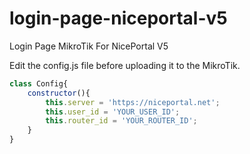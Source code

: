 # login-page-niceportal-v5
Login Page MikroTik For NicePortal V5

Edit the config.js file before uploading it to the MikroTik.

```js
class Config{
    constructor(){
        this.server = 'https://niceportal.net';
        this.user_id = 'YOUR_USER_ID';
        this.router_id = 'YOUR_ROUTER_ID';
    }
}
```
